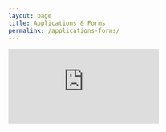```yaml
---
layout: page
title: Applications & Forms
permalink: /applications-forms/
---
```


<!-- 4:3 aspect ratio -->
<div class="embed-responsive embed-responsive-4by3">
<iframe class="embed-responsive-item" src="https://app.box.com/embed_widget/s/bxtkjxgiq6v50zfap4h1xez5qthn186u?view=list&sort=date&theme=blue" frameborder="0" allowfullscreen="allowfullscreen"></iframe>
</div>
